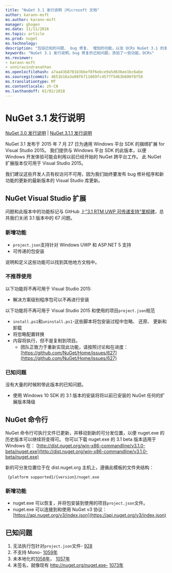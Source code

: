 ```yaml
---
title: "NuGet 3.1 发行说明 |Microsoft 文档"
author: karann-msft
ms.author: karann-msft
manager: ghogen
ms.date: 11/11/2016
ms.topic: article
ms.prod: nuget
ms.technology: 
description: "包括已知的问题、 bug 修复、 增加的功能，以及 DCRs NuGet 3.1 的发行说明。"
keywords: "NuGet 3.1 发行说明，bug 修复的已知问题，添加了一些功能，DCRs"
ms.reviewer:
- karann-msft
- unniravindranathan
ms.openlocfilehash: a7aa43b8701b3bbef8f6ebce9a5d636ee1bc6abe
ms.sourcegitcommit: 4651b16a3a08f6711669fc4577f5d63b600f8f58
ms.translationtype: MT
ms.contentlocale: zh-CN
ms.lasthandoff: 02/02/2018
---
```

# <a name="nuget-31-release-notes"></a>NuGet 3.1 发行说明

[NuGet 3.0 发行说明](../release-notes/nuget-3.0.0.md) | [NuGet 3.1.1 发行说明](../release-notes/nuget-3.1.1.md)

NuGet 3.1 发布于 2015 年 7 月 27 日为通用 Windows 平台 SDK 的捆绑扩展 for Visual Studio 2015。 我们提供与 Windows 平台 SDK 的此版本，以便 Windows 开发体验可能会利用以前已经开始的 NuGet 跨平台工作。 此 NuGet 扩展版本仅可用于 Visual Studio 2015。

我们建议这些开发人员有权访问不可用，因为我们始终要发布 bug 修补程序和新功能的更新的最新版本的 Visual Studio 库更新。

## <a name="nuget-visual-studio-extension"></a>NuGet Visual Studio 扩展

问题和此版本中的功能标记与 GitHub 上["3.1 RTM UWP 可传递支持"里程碑](https://github.com/NuGet/Home/issues?utf8=%E2%9C%93&q=is%3Aclosed+milestone%3A%223.1+RTM+UWP+transitive+support%22+)，总共我们关闭 3.1 版本中的 67 问题。

### <a name="new-features"></a>新增功能

* `project.json`支持针对 Windows UWP 和 ASP.NET 5 支持
* 可传递的包安装

说明和定义这些功能可以找到其他地方文档中。

### <a name="deprecated"></a>不推荐使用

以下功能将不再可用于 Visual Studio 2015:

* 解决方案级别程序包可以不再进行安装

以下功能将不再可用于 Visual Studio 2015 和使用的项目`project.json`规范

* `install.ps1`和`uninstall.ps1`-这些脚本将包安装过程中忽略、 还原、 更新和卸载
* 将忽略配置转换
* 内容将执行，但不是复制到项目。
    * 团队正致力于重新实现此功能，请按照讨论和在进度： [https://github.com/NuGet/Home/issues/627](https://github.com/NuGet/Home/issues/627)


### <a name="known-issues"></a>已知问题

没有大量的时候附带此版本的已知问题。

* 使用 Windows 10 SDK 的 3.1 版本的安装将将以前已安装的 NuGet 任何的扩展版本降级

## <a name="nuget-command-line"></a>NuGet 命令行

NuGet 命令行可执行文件已更新，并移动到新的可分发位置，以便 nuget.exe 的历史版本可以继续将变得可。  你可以下载 nuget.exe 的 3.1 beta 版本适用于 Windows 在： [http://dist.nuget.org/win-x86-commandline/v3.1.0-beta/nuget.exe](http://dist.nuget.org/win-x86-commandline/v3.1.0-beta/nuget.exe)

新的可分发位置位于在 dist.nuget.org 主机上，遵循此模板的文件夹结构：

     {platform supported}/{version}/nuget.exe

### <a name="new-features"></a>新增功能

* nuget.exe 可以恢复，并将包安装到使用的项目`project.json`文件。
* nuget.exe 可以连接到和使用 NuGet v3 协议： [https://api.nuget.org/v3/index.json](https://api.nuget.org/v3/index.json)

## <a name="known-issues"></a>已知问题 ##

1.    无法执行包针对`project.json`文件- [928](https://github.com/NuGet/Home/issues/928)
2.    不支持 Mono- [1059年](https://github.com/NuGet/Home/issues/1059)
3.    未本地化的[1058年](https://github.com/NuGet/Home/issues/1058)， [1057年](https://github.com/NuGet/Home/issues/1057)
4.    未签名，就像现有 http://nuget.org/nuget.exe- [1073年](https://github.com/NuGet/Home/issues/1073)
